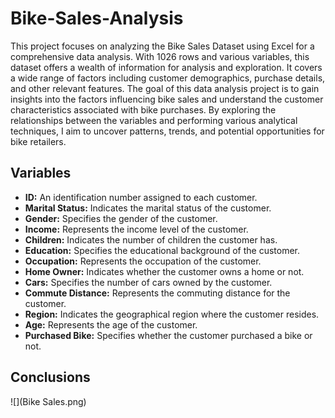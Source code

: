 # Bike-Sales-Analysis
This project focuses on analyzing the Bike Sales Dataset using Excel for a comprehensive data analysis. With 1026 rows and various variables, this dataset offers a wealth of information for analysis and exploration. It covers a wide range of factors including customer demographics, purchase details, and other relevant features. The goal of this data analysis project is to gain insights into the factors influencing bike sales and understand the customer characteristics associated with bike purchases. By exploring the relationships between the variables and performing various analytical techniques, I aim to uncover patterns, trends, and potential opportunities for bike retailers.

## Variables
- **ID:** An identification number assigned to each customer.
- **Marital Status:** Indicates the marital status of the customer.
- **Gender:** Specifies the gender of the customer.
- **Income:** Represents the income level of the customer.
- **Children:** Indicates the number of children the customer has.
- **Education:** Specifies the educational background of the customer.
- **Occupation:** Represents the occupation of the customer.
- **Home Owner:** Indicates whether the customer owns a home or not.
- **Cars:** Specifies the number of cars owned by the customer.
- **Commute Distance:** Represents the commuting distance for the customer.
- **Region:** Indicates the geographical region where the customer resides.
- **Age:** Represents the age of the customer.
- **Purchased Bike:** Specifies whether the customer purchased a bike or not.

## Conclusions
![](Bike Sales.png)
